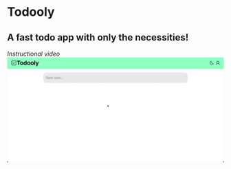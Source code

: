 # Todooly
## A fast todo app with only the necessities!
*Instructional video*
![](https://github.com/kevinanielsen/Todooly/blob/main/how-to.gif)